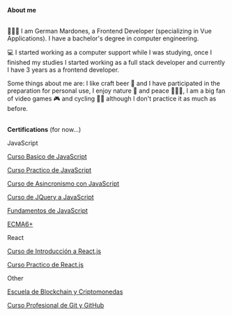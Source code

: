 **About me**
<br><br>

🙎🏻‍♂️ I am German Mardones, a Frontend Developer (specializing in Vue Applications). I have a bachelor's degree in computer engineering.

💻 I started working as a computer support while I was studying, once I finished my studies I started working as a full stack developer and currently I have 3 years as a frontend developer.

Some things about me are: I like craft beer 🍺 and I have participated in the preparation for personal use, I enjoy nature 🌳 and peace 🧘🏻‍♂️, I am a big fan of video games 🎮 and cycling 🚴🏻 although I don't practice it as much as before.
<br><br>

**Certifications** (for now…)

JavaScript

[Curso Basico de JavaScript](https://platzi.com/p/GermanSimonG/curso/1814-course/diploma/detalle/)

[Curso Practico de JavaScript](https://platzi.com/p/avanza2022/course/2327-javascript-practico/diploma/detalle/)

[Curso de Asincronismo con JavaScript](https://platzi.com/p/GermanSimonG/course/1789-asincronismo-js/diploma/detalle/)

[Curso de JQuery a JavaScript](https://platzi.com/p/GermanSimonG/curso/1316-course/diploma/detalle/)

[Fundamentos de JavaScript](https://platzi.com/p/GermanSimonG/curso/1339-course/diploma/detalle/)

[ECMA6+](https://platzi.com/p/GermanSimonG/curso/1815-ecmascript-6/diploma/detalle/)

React

[Curso de Introducción a React.js](https://platzi.com/p/avanza2022/course/2444-react/diploma/detalle/)

[Curso Practico de React.js](https://platzi.com/p/avanza2022/curso/1651-course/diploma/detalle/)

Other

[Escuela de Blockchain y Criptomonedas](https://platzi.com/p/avanza2022/ruta/39-blockchain-criptomonedas/diploma/detalle/)

[Curso Profesional de Git y GitHub](https://platzi.com/p/GermanSimonG/course/1557-git-github/diploma/detalle/)
